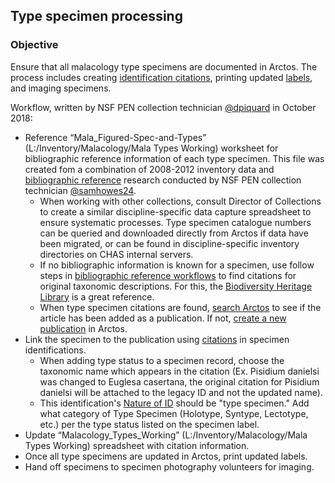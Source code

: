 ## Type specimen processing

### Objective
Ensure that all malacology type specimens are documented in Arctos. The process includes creating [identification citations](https://handbook.arctosdb.org/documentation/specimen-citations.html), printing updated [labels](https://handbook.arctosdb.org/how_to/How-to-Create-Labels.html), and imaging specimens.

Workflow, written by NSF PEN collection technician [@dpiquard](https://github.com/orgs/ChicagoAcademyofSciences/people/dpiquard) in October 2018:
- Reference “Mala_Figured-Spec-and-Types” (L:/Inventory/Malacology/Mala Types Working) worksheet for bibliographic reference information of each type specimen. This file was created fom a combination of 2008-2012 inventory data and [bibliographic reference](bibliographic-references.markdown) research conducted by NSF PEN collection technician [@samhowes24](https://github.com/orgs/ChicagoAcademyofSciences/people/samuelhowes24).
  - When working with other collections, consult Director of Collections to create a similar discipline-specific data capture spreadsheet to ensure systematic processes. Type specimen catalogue numbers can be queried and downloaded directly from Arctos if data have been migrated, or can be found in discipline-specific inventory directories on CHAS internal servers.
  - If no bibliographic information is known for a specimen, use follow steps in [bibliographic reference workflows](bibliographic-references.markdown) to find citations for original taxonomic descriptions. For this, the [Biodiversity Heritage Library](biodiversitylibrary.org) is a great reference.
  - When type specimen citations are found, [search Arctos](https://arctos.database.museum/SpecimenUsage.cfm) to see if the article has been added as a publication. If not, [create a new publication](https://handbook.arctosdb.org/how_to/How-to-Create-a-Publication.html) in Arctos.
- Link the specimen to the publication using [citations](https://handbook.arctosdb.org/documentation/specimen-citations.html) in specimen identifications.
  - When adding type status to a specimen record, choose the taxonomic name which appears in the citation (Ex. Pisidium danielsi was changed to Euglesa casertana, the original citation for Pisidium danielsi will be attached to the legacy ID and not the updated name).
  - This identification's [Nature of ID](http://arctos.database.museum/info/ctDocumentation.cfm?table=ctnature_of_id) should be "type specimen." Add what category of Type Specimen (Holotype, Syntype, Lectotype, etc.) per the type status listed on the specimen label.
- Update “Malacology_Types_Working” (L:/Inventory/Malacology/Mala Types Working) spreadsheet with citation information. 
- Once all type specimens are updated in Arctos, print updated labels.
- Hand off specimens to specimen photography volunteers for imaging. 
